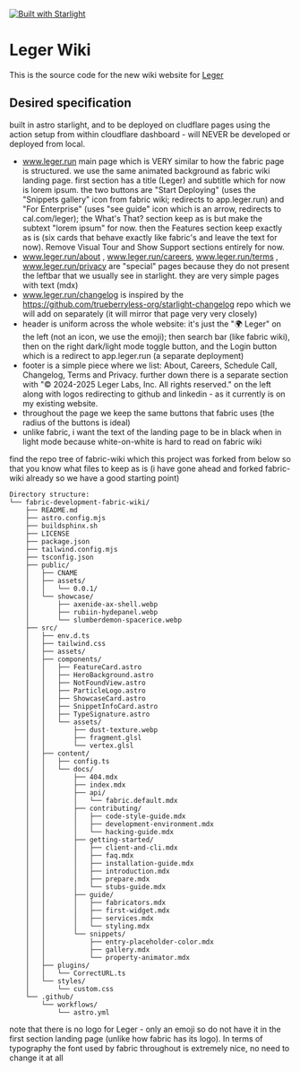 [![Built with Starlight](https://astro.badg.es/v2/built-with-starlight/tiny.svg)](https://starlight.astro.build)

# Leger Wiki

This is the source code for the new wiki website for [Leger](https://github.com/leger-labs/leger)

## Desired specification

built in astro starlight, and to be deployed on cludflare pages using the action setup from within cloudflare dashboard - will NEVER be developed or deployed from local.

* www.leger.run main page which is VERY similar to how the fabric page is structured. we use the same animated background as fabric wiki landing page. first section has a title (Leger) and subtitle which for now is lorem ipsum. the two buttons are "Start Deploying" (uses the "Snippets gallery" icon from fabric wiki; redirects to app.leger.run) and "For Enterprise" (uses "see guide" icon which is an arrow, redirects to cal.com/leger); the What's That? section keep as is but make the subtext "lorem ipsum" for now. then the Features section keep exactly as is (six cards that behave exactly like fabric's and leave the text for now). Remove Visual Tour and Show Support sections entirely for now. 
* www.leger.run/about , www.leger.run/careers, www.leger.run/terms , www.leger.run/privacy  are "special" pages because they do not present the leftbar that we usually see in starlight. they are very simple pages with text (mdx)
* www.leger.run/changelog is inspired by the https://github.com/trueberryless-org/starlight-changelog repo which we will add on separately (it will mirror that page very very closely)
* header is uniform across the whole website: it's just the "🌍 Leger" on the left (not an icon, we use the emoji); then search bar (like fabric wiki), then on the right dark/light mode toggle button, and the Login button which is a redirect to app.leger.run (a separate deployment)
* footer is a simple piece where we list: About, Careers, Schedule Call, Changelog, Terms and Privacy. further down there is a separate section with "© 2024-2025 Leger Labs, Inc. All rights reserved." on the left along with logos redirecting to github and linkedin - as it currently is on my existing website.
* throughout the page we keep the same buttons that fabric uses (the radius of the buttons is ideal) 
* unlike fabric, i want the text of the landing page to be in black when in light mode because white-on-white is hard to read on fabric wiki


find the repo tree of fabric-wiki which this project was forked from below so that you know what files to keep as is (i have gone ahead and forked fabric-wiki already so we have a good starting point)

```
Directory structure:
└── fabric-development-fabric-wiki/
    ├── README.md
    ├── astro.config.mjs
    ├── buildsphinx.sh
    ├── LICENSE
    ├── package.json
    ├── tailwind.config.mjs
    ├── tsconfig.json
    ├── public/
    │   ├── CNAME
    │   ├── assets/
    │   │   └── 0.0.1/
    │   └── showcase/
    │       ├── axenide-ax-shell.webp
    │       ├── rubiin-hydepanel.webp
    │       └── slumberdemon-spacerice.webp
    ├── src/
    │   ├── env.d.ts
    │   ├── tailwind.css
    │   ├── assets/
    │   ├── components/
    │   │   ├── FeatureCard.astro
    │   │   ├── HeroBackground.astro
    │   │   ├── NotFoundView.astro
    │   │   ├── ParticleLogo.astro
    │   │   ├── ShowcaseCard.astro
    │   │   ├── SnippetInfoCard.astro
    │   │   ├── TypeSignature.astro
    │   │   └── assets/
    │   │       ├── dust-texture.webp
    │   │       ├── fragment.glsl
    │   │       └── vertex.glsl
    │   ├── content/
    │   │   ├── config.ts
    │   │   └── docs/
    │   │       ├── 404.mdx
    │   │       ├── index.mdx
    │   │       ├── api/
    │   │       │   └── fabric.default.mdx
    │   │       ├── contributing/
    │   │       │   ├── code-style-guide.mdx
    │   │       │   ├── development-environment.mdx
    │   │       │   └── hacking-guide.mdx
    │   │       ├── getting-started/
    │   │       │   ├── client-and-cli.mdx
    │   │       │   ├── faq.mdx
    │   │       │   ├── installation-guide.mdx
    │   │       │   ├── introduction.mdx
    │   │       │   ├── prepare.mdx
    │   │       │   └── stubs-guide.mdx
    │   │       ├── guide/
    │   │       │   ├── fabricators.mdx
    │   │       │   ├── first-widget.mdx
    │   │       │   ├── services.mdx
    │   │       │   └── styling.mdx
    │   │       └── snippets/
    │   │           ├── entry-placeholder-color.mdx
    │   │           ├── gallery.mdx
    │   │           └── property-animator.mdx
    │   ├── plugins/
    │   │   └── CorrectURL.ts
    │   └── styles/
    │       └── custom.css
    └── .github/
        └── workflows/
            └── astro.yml

```

note that there is no logo for Leger - only an emoji so do not have it in the first section landing page (unlike how fabric has its logo). In terms of typography the font used by fabric throughout is extremely nice, no need to change it at all
